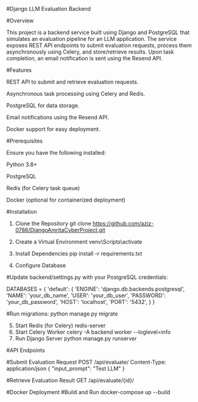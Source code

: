 #Django LLM Evaluation Backend

#Overview

This project is a backend service built using Django and PostgreSQL that simulates an evaluation pipeline for an LLM application. The service exposes REST API endpoints to submit evaluation requests, process them asynchronously using Celery, and store/retrieve results. Upon task completion, an email notification is sent using the Resend API.

#Features

REST API to submit and retrieve evaluation requests.

Asynchronous task processing using Celery and Redis.

PostgreSQL for data storage.

Email notifications using the Resend API.

Docker support for easy deployment.

#Prerequisites

Ensure you have the following installed:

Python 3.8+

PostgreSQL

Redis (for Celery task queue)

Docker (optional for containerized deployment)

#Installation

1. Clone the Repository
   git clone https://github.com/aziz-0786/DjangoAmritaCyberProject.git
2. Create a Virtual Environment
      venv\Scripts\activate
3. Install Dependencies
       pip install -r requirements.txt
      
4. Configure Database

#Update backend/settings.py with your PostgreSQL credentials:

   DATABASES = {
    'default': {
        'ENGINE': 'django.db.backends.postgresql',
        'NAME': 'your_db_name',
        'USER': 'your_db_user',
        'PASSWORD': 'your_db_password',
        'HOST': 'localhost',
        'PORT': '5432',
    }
}

#Run migrations:
python manage.py migrate

5. Start Redis (for Celery)
   redis-server
6. Start Celery Worker
   celery -A backend worker --loglevel=info
7. Run Django Server
   python manage.py runserver

   
#API Endpoints

#Submit Evaluation Request
POST /api/evaluate/
Content-Type: application/json
{
    "input_prompt": "Test LLM"
}

#Retrieve Evaluation Result
GET /api/evaluate/{id}/

#Docker Deployment
#Build and Run
   docker-compose up --build


